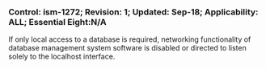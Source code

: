 ### Control: ism-1272; Revision: 1; Updated: Sep-18; Applicability: ALL; Essential Eight:N/A
<p>If only local access to a database is required, networking functionality of database management system software is disabled or directed to listen solely to the localhost interface.</p>